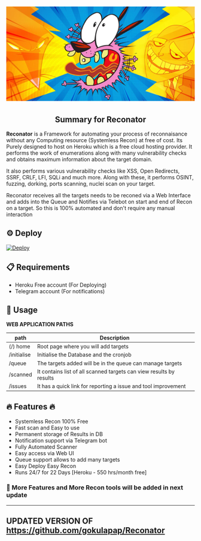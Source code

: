 <h1 align="center">
  <br>
  <a href="https://github.com/c0ff33b34n/ReconAndNuclei">
  <img src="./static/courage.png" alt="reconator">
  </a>
  <br>
</h1>

<h2 align="center">Summary for Reconator</h2>
 

**Reconator** is a Framework for automating your process of reconnaisance without any Computing resource (Systemless Recon) at free of cost. Its Purely designed to host on Heroku which is a free cloud hosting provider. It performs the work of enumerations along with many vulnerability checks and obtains maximum information about the target domain.       

It also performs various vulnerability checks like XSS, Open Redirects, SSRF, CRLF, LFI, SQLi and much more. Along with these, it performs OSINT, fuzzing, dorking, ports scanning, nuclei scan on your target.

Reconator receives all the targets needs to be reconed via a Web Interface and adds into the Queue and Notifies via Telebot on start and end of Recon on a target. So this is 100% automated and don't require any manual interaction


## ⚙️ Deploy

[![Deploy](https://www.herokucdn.com/deploy/button.svg)](https://heroku.com/deploy?template=https://github.com/c0ff33b34n/Reconator)

## 📋 Requirements

- Heroku Free account (For Deploying)
- Telegram account (For notifications)


## 📕 Usage

**WEB APPLICATION PATHS**
 
| path | Description |
|------|-------------|
| (/) home | Root page where you will add targets  |
| /initialise | Initialise the Database and the cronjob |
| /queue | The targets added will be in the queue can manage targets |
| /scanned | It contains list of all scanned targets can view results by results |
| /issues | It has a quick link for reporting a issue and tool improvement |
 
## :fire: Features :fire:
 
- Systemless Recon 100% Free
- Fast scan and Easy to use
- Permanent storage of Results in DB
- Notification support via Telegram bot
- Fully Automated Scanner
- Easy access via Web UI
- Queue support allows to add many targets
- Easy Deploy Easy Recon
- Runs 24/7 for 22 Days [Heroku - 550 hrs/month free]
  

<h3> 📝 More Features and More Recon tools will be added in next update </h3>
  
<hr> 

## UPDATED VERSION OF https://github.com/gokulapap/Reconator

